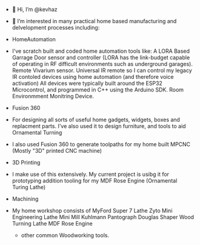 - 👋 Hi, I’m @kevhaz

- 👀 I’m interested in many practical home based manufacturing and delvelopment processes including:
- HomeAutomation
-   I've scratch built and coded home automation tools like:
     A LORA Based Garrage Door sensor and controller (LORA has the link-budget capable of operating in RF difficult environments such as underground garages).
     Remote Vivarium sensor.
     Universal IR remote so I can control my legacy IR contoled devices using home automation (and therefore voice activation)
     All devices were typically built around the ESP32 Microcontrol, and programmed in C++ using the Arduino SDK.
     Room Environmment Monitring Device.
-  Fusion 360
-    For designing all sorts of useful home gadgets, widgets, boxes and replacment parts. I've also used it to design furniture, and tools to aid Ornamental Turning
-    I also used Fusion 360 to generate toolpaths for my home built MPCNC (Mostly "3D" printed CNC machine)
-  3D Printing
-    I make use of this extensively. My current project is usibg it for prototyping addition tooling for my MDF Rose Engine (Ornamental Turing Lathe)
-  Machining
-    My home workshop consists of
      MyFord Super 7 Lathe
      Zyto Mini Engineering Lathe
      Mini Mill
      Kuhlmann Pantograph
      Douglas Shaper
      Wood Turning Lathe
      MDF Rose Engine
      + other common Woodworking tools.

<!---
kevhaz/kevhaz is a ✨ special ✨ repository because its `README.md` (this file) appears on your GitHub profile.
You can click the Preview link to take a look at your changes.
--->
